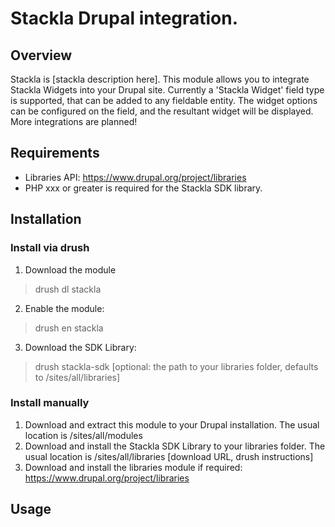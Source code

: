 # Stackla Drupal integration.

## Overview
Stackla is [stackla description here].
This module allows you to integrate Stackla Widgets into your Drupal site.
Currently a 'Stackla Widget' field type is supported, that can be added to any
fieldable entity. The widget options can be configured on the field, and the
resultant widget will be displayed.
More integrations are planned!

## Requirements
* Libraries API: https://www.drupal.org/project/libraries
* PHP xxx or greater is required for the Stackla SDK library.

## Installation

### Install via drush
1. Download the module
> drush dl stackla
2. Enable the module:
> drush en stackla
3. Download the SDK Library:
> drush stackla-sdk [optional: the path to your libraries folder, defaults to
/sites/all/libraries]

### Install manually
1. Download and extract this module to your Drupal installation. The usual
location is /sites/all/modules
2. Download and install the Stackla SDK Library to your libraries folder. The
usual location is /sites/all/libraries [download URL, drush instructions]
3. Download and install the libraries module if required:
https://www.drupal.org/project/libraries

## Usage